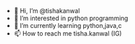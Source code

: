 - 👋 Hi, I’m @tishakanwal
- 👀 I’m interested in python programming
- 🌱 I’m currently learning python,java,c
- 📫 How to reach me tisha.kanwal (IG)

<!---
tishakanwal/tishakanwal is a ✨ special ✨ repository because its `README.md` (this file) appears on your GitHub profile.
You can click the Preview link to take a look at your changes.
--->
